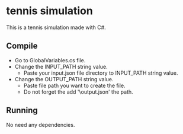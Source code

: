 # tennis simulation
This is a tennis simulation made with C#. 

## Compile

- Go to GlobalVariables.cs file.
- Change the INPUT_PATH string value. 
  * Paste your input.json file directory to INPUT_PATH string value.  
- Change the OUTPUT_PATH string value.
  * Paste file path you want to create the file.
  * Do not forget the add '\output.json' the path. 



## Running
No need any dependencies. 


